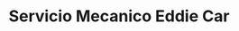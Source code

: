---
title: "Servicio Mecanico Eddie Car"
url: /villa-tunari/servicio-mecanico-eddie-car/
shop: reparación de automóviles
---